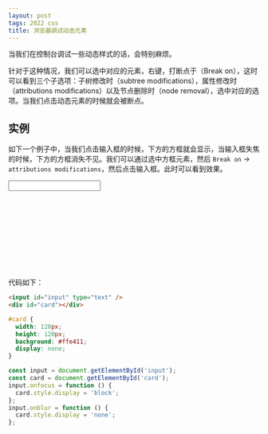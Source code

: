 ```yaml
---
layout: post
tags: 2022 css
title: 浏览器调试动态元素
---
```


当我们在控制台调试一些动态样式的话，会特别麻烦。

针对于这种情况，我们可以选中对应的元素，右键，打断点于（Break on），这时可以看到三个子选项：子树修改时（subtree modifications），属性修改时（attributions modifications）以及节点删除时（node removal），选中对应的选项。当我们点击动态元素的时候就会被断点。

## 实例

如下一个例子中，当我们点击输入框的时候，下方的方框就会显示，当输入框失焦的时候，下方的方框消失不见。我们可以通过选中方框元素，然后 `Break on` -> `attributions modifications`，然后点击输入框。此时可以看到效果。

<div class="container">
  <input id="input" type="text">
  <div id="card"></div>
</div>

<style>
  .container {
    height: 180px;
  }
  #card {
    width: 120px;
    height: 120px;
    background: #ffe411;
    display: none;
  }
</style>

<script>
  const input = document.getElementById('input');
  const card = document.getElementById('card');
  input.onfocus = function () {
    card.style.display = 'block';
  };
  input.onblur = function () {
    card.style.display = 'none';
  };
</script>

代码如下：

```html
<input id="input" type="text" />
<div id="card"></div>
```

```css
#card {
  width: 120px;
  height: 120px;
  background: #ffe411;
  display: none;
}
```

```js
const input = document.getElementById('input');
const card = document.getElementById('card');
input.onfocus = function () {
  card.style.display = 'block';
};
input.onblur = function () {
  card.style.display = 'none';
};
```

